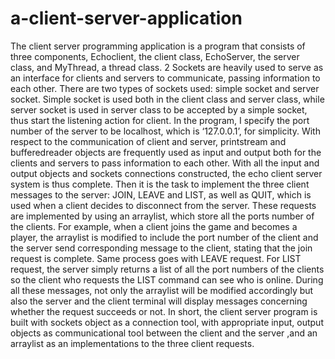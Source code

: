 # a-client-server-application
The client server programming application is a program that consists of three components, Echoclient, the client class, EchoServer, the server class, and MyThread, a thread class. 2 Sockets are heavily used to serve as an interface for clients and servers to communicate, passing information to each other. There are two types of sockets used: simple socket and server socket. Simple socket is used both in the client class and server class, while server socket is used in server class to be accepted by a simple socket, thus start the listening action for client. In the program, I specify the port number of the server to be localhost, which is ‘127.0.0.1’, for simplicity. With respect to the communication of client and server, printstream and bufferedreader objects are frequently used as input and output both for the clients and servers to pass information to each other. With all the input and output objects and sockets connections constructed, the echo client server system is thus complete. Then it is the task to implement the three client messages to the server: JOIN, LEAVE and LIST, as well as QUIT, which is used when a client decides to disconnect from the server. These requests are implemented by using an arraylist, which store all the ports number of the clients. For example, when a client joins the game and becomes a player, the arraylist is modified to include the port number of the client and the server send corresponding message to the client, stating that the join request is complete. Same process goes with LEAVE request. For LIST request, the server simply returns a list of all the port numbers of the clients so the client who requests the LIST command can see who is online. During all these messages, not only the arraylist will be modified accordingly but also the server and the client terminal will display messages concerning whether the request succeeds or not. In short, the client server program is built with sockets object as a connection tool, with appropriate input, output objects as communicational tool between the client and the server ,and an arraylist as an implementations to the three client requests.
